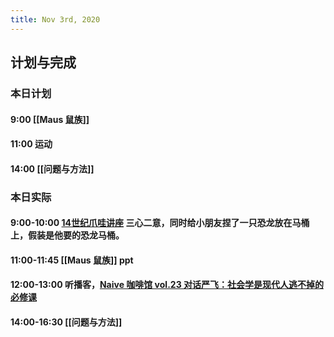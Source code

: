 ```yaml
---
title: Nov 3rd, 2020
---
```


## 计划与完成
### 本日计划
#### 9:00 [[Maus 鼠族]]
#### 11:00 运动
#### 14:00 [[问题与方法]]
### 本日实际
#### 9:00-10:00 [14世纪爪哇讲座](https://asiacenter.harvard.edu/oh-you-body-clouds-gender-difference-14th-century-east-java) 三心二意，同时给小朋友捏了一只恐龙放在马桶上，假装是他要的恐龙马桶。
#### 11:00-11:45 [[Maus 鼠族]] ppt
#### 12:00-13:00 听播客，[Naive 咖啡馆 vol.23 对话严飞：社会学是现代人逃不掉的必修课](https://podcasts.google.com/?feed=aHR0cHM6Ly9yc3MuYXQ0YW0uaW8veGltYWxheWEvMzMyMjc4NzcueG1s&ep=14&episode=eGltYWxheWFfMzMyMjc4NzdfMzUwODA0Nzcy)
#### 14:00-16:30 [[问题与方法]]
####
##
